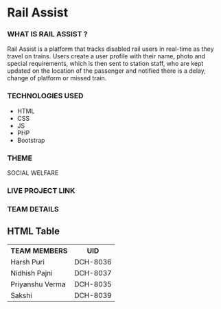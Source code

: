 <h1>Rail Assist</h1>

<h3>WHAT IS RAIL ASSIST ? </h3>
Rail Assist is a platform that tracks disabled rail users in real-time as they travel on trains. Users create a user profile with their name, photo and special requirements, which is then sent to station staff, who are kept updated on the location of the passenger and notified there is a delay, change of platform or missed train. 

<h3>TECHNOLOGIES USED</h3>
<ul>
  <li>HTML</li>
  <li>CSS</li>
  <li>JS</li>
  <li>PHP</li>
  <li>Bootstrap</li>
</ul>

<h3>THEME</h3>
SOCIAL WELFARE

<h3>LIVE PROJECT LINK</h3>

<h3>TEAM DETAILS</h3>
<h2>HTML Table</h2>

<table>
  <tr>
    <th>TEAM MEMBERS</th>
    <th>UID </th>
  </tr>
  <tr>
    <td>Harsh Puri</td>
    <td>DCH-8036</td>
  </tr>
  <tr>
    <td>Nidhish Pajni</td>
    <td>DCH-8037</td>
  </tr>
  <tr>
    <td>Priyanshu Verma</td>
    <td>DCH-8035</td>
  </tr>
  <tr>
    <td>Sakshi</td>
    <td>DCH-8039</td>
  </tr>

</table>
